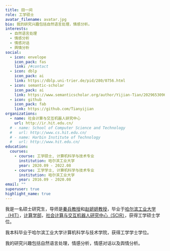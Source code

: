 ```yaml
---
title: 田一间
role: 工学硕士
avatar_filename: avatar.jpg
bio: 我的研究兴趣包括自然语言处理，情感分析。
interests:
  - 自然语言处理
  - 情感分析
  - 情感对话
  - 舆情分析
social:
  - icon: envelope
    icon_pack: fas
    link: /#contact
  - icon: dblp
    icon_pack: ai
    link: https://dblp.uni-trier.de/pid/280/0756.html
  - icon: semantic-scholar
    icon_pack: ai
    link: https://www.semanticscholar.org/author/Yijian-Tian/2029653096
  - icon: github
    icon_pack: fab
    link: https://github.com/Tianyijian
organizations:
  - name: 社会计算与交互机器人研究中心
    url: http://ir.hit.edu.cn/
  # - name: School of Computer Science and Technology
  #   url: http://www.cs.hit.edu.cn/
  # - name: Harbin Institute of Technology
  #   url: http://www.hit.edu.cn/
education:
  courses:
    - course: 工学硕士, 计算机科学与技术专业
      institution: 哈尔滨工业大学
      year: 2020.09 - 2022.08
    - course: 工学学士, 计算机科学与技术专业
      institution: 哈尔滨工业大学
      year: 2016.09 - 2020.08
email: ""
superuser: true
highlight_name: true
---
```

我是一名硕士研究生，导师是[秦兵教授](http://ir.hit.edu.cn/~qinb/)和[赵妍妍教授](http://ir.hit.edu.cn/~yanyan/)，毕业于[哈尔滨工业大学（HIT）](http://www.hit.edu.cn/)，[计算学部](http://cs.hit.edu.cn/)，[社会计算与交互机器人研究中心（SCIR）](http://ir.hit.edu.cn/)，获得工学硕士学位。

我本科毕业于哈尔滨工业大学计算机科学与技术学院，获得工学学士学位。

我的研究兴趣包括自然语言处理，情感分析，情感对话以及舆情分析。
<!-- I obtained B.S. degree in School of Computer Science and Technology from HIT in June 2020. -->

<!-- {{< icon name="download" pack="fas" >}} Download my {{< staticref "uploads/demo_resume.pdf" "newtab" >}}resumé{{< /staticref >}}. -->